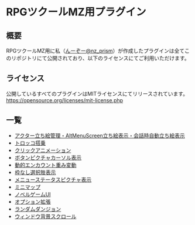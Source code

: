 # RPGツクールMZ用プラグイン

## 概要
RPGツクールMZ用に私（[んーぞー@nz_prism](https://twitter.com/nz_prism)）が作成したプラグインは全てこのリポジトリにて公開されており、以下のライセンスにてご利用いただけます。

## ライセンス
公開しているすべてのプラグインはMITライセンスにてリリースされています。  
https://opensource.org/licenses/mit-license.php

## 一覧
- [アクター立ち絵管理・AltMenuScreen立ち絵表示・会話時自動立ち絵表示](https://github.com/nz-prism/RPG-Maker-MZ/tree/master/ActorPictures)
- [トロッコ搭乗](https://github.com/nz-prism/RPG-Maker-MZ/tree/master/CartRide)
- [クリックアニメーション](https://github.com/nz-prism/RPG-Maker-MZ/tree/master/ClickAnimation)
- [ボタンピクチャカーソル表示](https://github.com/nz-prism/RPG-Maker-MZ/tree/master/CursorApplicationToButtonPicture)
- [動的エンカウント重み変動](https://github.com/nz-prism/RPG-Maker-MZ/tree/master/DynamicEncounterWeight)
- [枠なし選択肢表示](https://github.com/nz-prism/RPG-Maker-MZ/tree/master/FramelessChoiceList)
- [メニューステータスピクチャ表示](https://github.com/nz-prism/RPG-Maker-MZ/tree/master/MenuStatusPictures)
- [ミニマップ](https://github.com/nz-prism/RPG-Maker-MZ/tree/master/Minimap)
- [ノベルゲームUI](https://github.com/nz-prism/RPG-Maker-MZ/tree/master/NovelGameUI)
- [オプション拡張](https://github.com/nz-prism/RPG-Maker-MZ/tree/master/OptionEx)
- [ランダムダンジョン](https://github.com/nz-prism/RPG-Maker-MZ/tree/master/RandomDungeon)
- [ウィンドウ背景スクロール](https://github.com/nz-prism/RPG-Maker-MZ/tree/master/ScrollingWindowBack)